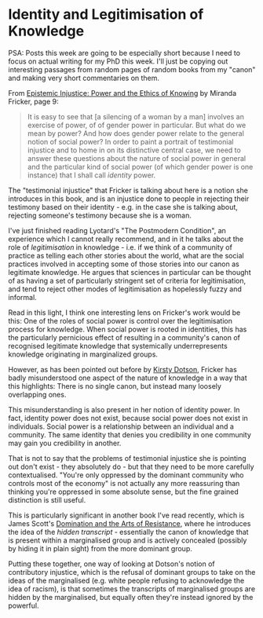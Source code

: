 # Identity and Legitimisation of Knowledge

PSA: Posts this week are going to be especially short because I need to focus on actual writing for my PhD this week. I'll just be copying out interesting passages from random pages of random books from my "canon" and making very short commentaries on them.

From [Epistemic Injustice: Power and the Ethics of Knowing](https://amzn.to/3d3aby7) by Miranda Fricker, page 9:

> It is easy to see that [a silencing of a woman by a man] involves an exercise of power, of of gender power in particular. But what do we mean by power? And how does gender power relate to the general notion of social power? In order to paint a portrait of testimonial injustice and to home in on its distinctive central case, we need to answer these questions about the nature of social power in general and the particular kind of social power (of which gender power is one instance) that I shall call *identity* power.

The "testimonial injustice" that Fricker is talking about here is a notion she introduces in this book, and is an injustice done to people in rejecting their testimony based on their identity - e.g. in the case she is talking about, rejecting someone's testimony because she is a woman.

I've just finished reading Lyotard's "The Postmodern Condition", an experience which I cannot really recommend, and in it he talks about the role of *legitimisation* in knowledge - i.e. if we think of a community of practice as telling each other stories about the world, what are the social practices involved in accepting some of those stories into our canon as legitimate knowledge. He argues that sciences in particular can be thought of as having a set of particularly stringent set of criteria for legitimisation, and tend to reject other modes of legitimisation as hopelessly fuzzy and informal.

Read in this light, I think one interesting lens on Fricker's work would be this:
One of the roles of social power is control over the legitimisation process for knowledge. When social power is rooted in identities, this has the particularly pernicious effect of resulting in a community's canon of recognised legitimate knowledge that systemically underrepresents knowledge originating in marginalized groups.

However, as has been pointed out before by [Kirsty Dotson](https://www.jstor.org/stable/10.5250/fronjwomestud.33.1.0024?seq=1), Fricker has badly misunderstood one aspect of the nature of knowledge in a way that this highlights: There is no single canon, but instead many loosely overlapping ones.

This misunderstanding is also present in her notion of identity power. In fact, identity power does not exist, because social power does not exist in individuals. Social power is a relationship between an individual and a community. The same identity that denies you credibility in one community may gain you credibility in another.

That is not to say that the problems of testimonial injustice she is pointing out don't exist - they absolutely do - but that they need to be more carefully contextualised. "You're only oppressed by the dominant community who controls most of the economy" is not actually any more reassuring than thinking you're oppressed in some absolute sense, but the fine grained distinction is still useful.

This is particularly significant in another book I've read recently, which is James Scott's [Domination and the Arts of Resistance](https://amzn.to/2yzIMF8), where he introduces the idea of the *hidden transcript* - essentially the canon of knowledge that is present within a marginalised group and is actively concealed (possibly by hiding it in plain sight) from the more dominant group.

Putting these together, one way of looking at Dotson's notion of contributory injustice, which is the refusal of dominant groups to take on the ideas of the marginalised (e.g. white people refusing to acknowledge the idea of racism), is that sometimes the transcripts of marginalised groups are hidden by the marginalised, but equally often they're instead ignored by the powerful.
